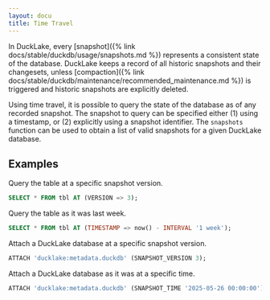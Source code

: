 ```yaml
---
layout: docu
title: Time Travel
---
```


In DuckLake, every [snapshot]({% link docs/stable/duckdb/usage/snapshots.md %}) represents a consistent state of the database.
DuckLake keeps a record of all historic snapshots and their changesets, unless [compaction]({% link docs/stable/duckdb/maintenance/recommended_maintenance.md %}) is triggered and historic snapshots are explicitly deleted.

Using time travel, it is possible to query the state of the database as of any recorded snapshot.
The snapshot to query can be specified either (1) using a timestamp, or (2) explicitly using a snapshot identifier.
The `snapshots` function can be used to obtain a list of valid snapshots for a given DuckLake database.

## Examples

Query the table at a specific snapshot version.

```sql
SELECT * FROM tbl AT (VERSION => 3);
```

Query the table as it was last week.

```sql
SELECT * FROM tbl AT (TIMESTAMP => now() - INTERVAL '1 week');
```

Attach a DuckLake database at a specific snapshot version.

```sql
ATTACH 'ducklake:metadata.duckdb' (SNAPSHOT_VERSION 3);
```

Attach a DuckLake database as it was at a specific time.

```sql
ATTACH 'ducklake:metadata.duckdb' (SNAPSHOT_TIME '2025-05-26 00:00:00');
```
